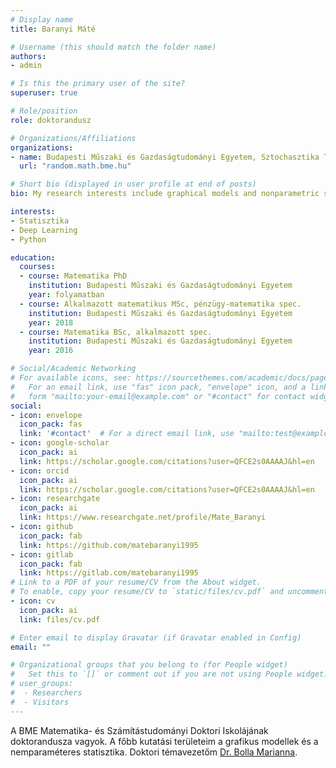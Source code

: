 ```yaml
---
# Display name
title: Baranyi Máté

# Username (this should match the folder name)
authors:
- admin

# Is this the primary user of the site?
superuser: true

# Role/position
role: doktorandusz

# Organizations/Affiliations
organizations:
- name: Budapesti Műszaki és Gazdaságtudományi Egyetem, Sztochasztika Tanszék
  url: "random.math.bme.hu"

# Short bio (displayed in user profile at end of posts)
bio: My research interests include graphical models and nonparametric statistics.

interests:
- Statisztika
- Deep Learning
- Python

education:
  courses:
  - course: Matematika PhD
    institution: Budapesti Műszaki és Gazdaságtudományi Egyetem
    year: folyamatban
  - course: Alkalmazott matematikus MSc, pénzügy-matematika spec.
    institution: Budapesti Műszaki és Gazdaságtudományi Egyetem
    year: 2018
  - course: Matematika BSc, alkalmazott spec.
    institution: Budapesti Műszaki és Gazdaságtudományi Egyetem
    year: 2016

# Social/Academic Networking
# For available icons, see: https://sourcethemes.com/academic/docs/page-builder/#icons
#   For an email link, use "fas" icon pack, "envelope" icon, and a link in the
#   form "mailto:your-email@example.com" or "#contact" for contact widget.
social:
- icon: envelope
  icon_pack: fas
  link: '#contact'  # For a direct email link, use "mailto:test@example.org".
- icon: google-scholar
  icon_pack: ai
  link: https://scholar.google.com/citations?user=QFCE2s0AAAAJ&hl=en
- icon: orcid
  icon_pack: ai
  link: https://scholar.google.com/citations?user=QFCE2s0AAAAJ&hl=en
- icon: researchgate
  icon_pack: ai
  link: https://www.researchgate.net/profile/Mate_Baranyi
- icon: github
  icon_pack: fab
  link: https://github.com/matebaranyi1995
- icon: gitlab
  icon_pack: fab
  link: https://gitlab.com/matebaranyi1995
# Link to a PDF of your resume/CV from the About widget.
# To enable, copy your resume/CV to `static/files/cv.pdf` and uncomment the lines below.
- icon: cv
  icon_pack: ai
  link: files/cv.pdf

# Enter email to display Gravatar (if Gravatar enabled in Config)
email: ""

# Organizational groups that you belong to (for People widget)
#   Set this to `[]` or comment out if you are not using People widget.
# user_groups:
#  - Researchers
#  - Visitors
---
```


A BME Matematika- és Számítástudományi Doktori Iskolájának doktorandusza vagyok. A főbb kutatási területeim a grafikus modellek és a nemparaméteres statisztika.
Doktori témavezetőm [Dr. Bolla Marianna](math.bme.hu/~marib).
